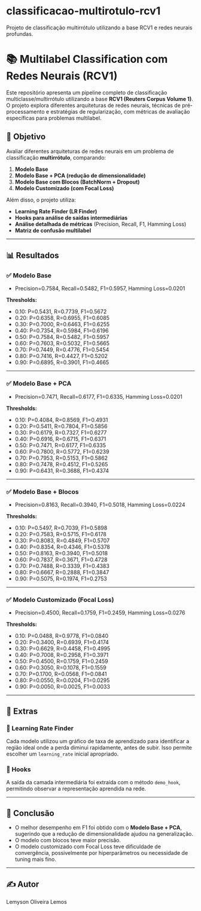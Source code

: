 # classificacao-multirotulo-rcv1
Projeto de classificação multirrótulo utilizando a base RCV1 e redes neurais profundas.


# 📚 Multilabel Classification com Redes Neurais (RCV1)

Este repositório apresenta um pipeline completo de classificação multiclasse/multirrótulo utilizando a base **RCV1 (Reuters Corpus Volume 1)**. O projeto explora diferentes arquiteturas de redes neurais, técnicas de pré-processamento e estratégias de regularização, com métricas de avaliação específicas para problemas multilabel.

## 🧠 Objetivo

Avaliar diferentes arquiteturas de redes neurais em um problema de classificação **multirrótulo**, comparando:

1. **Modelo Base**  
2. **Modelo Base + PCA (redução de dimensionalidade)**  
3. **Modelo Base com Blocos (BatchNorm + Dropout)**  
4. **Modelo Customizado (com Focal Loss)**  

Além disso, o projeto utiliza:
- **Learning Rate Finder (LR Finder)**
- **Hooks para análise de saídas intermediárias**
- **Análise detalhada de métricas** (Precision, Recall, F1, Hamming Loss)
- **Matriz de confusão multilabel**

---

## 📊 Resultados

### ✅ Modelo Base
- Precision=0.7584, Recall=0.5482, F1=0.5957, Hamming Loss=0.0201

**Thresholds:**  
- 0.10: P=0.5431, R=0.7739, F1=0.5672  
- 0.20: P=0.6358, R=0.6955, F1=0.6085  
- 0.30: P=0.7000, R=0.6463, F1=0.6255  
- 0.40: P=0.7354, R=0.5984, F1=0.6196  
- 0.50: P=0.7584, R=0.5482, F1=0.5957  
- 0.60: P=0.7603, R=0.5032, F1=0.5665  
- 0.70: P=0.7449, R=0.4776, F1=0.5454  
- 0.80: P=0.7416, R=0.4427, F1=0.5202  
- 0.90: P=0.6895, R=0.3901, F1=0.4665  

---

### ✅ Modelo Base + PCA
- Precision=0.7471, Recall=0.6177, F1=0.6335, Hamming Loss=0.0201

**Thresholds:**  
- 0.10: P=0.4084, R=0.8569, F1=0.4931  
- 0.20: P=0.5411, R=0.7804, F1=0.5856  
- 0.30: P=0.6179, R=0.7327, F1=0.6277  
- 0.40: P=0.6916, R=0.6715, F1=0.6371  
- 0.50: P=0.7471, R=0.6177, F1=0.6335  
- 0.60: P=0.7800, R=0.5772, F1=0.6239  
- 0.70: P=0.7953, R=0.5153, F1=0.5862  
- 0.80: P=0.7478, R=0.4512, F1=0.5265  
- 0.90: P=0.6431, R=0.3688, F1=0.4374  

---

### ✅ Modelo Base + Blocos
- Precision=0.8163, Recall=0.3940, F1=0.5018, Hamming Loss=0.0224

**Thresholds:**  
- 0.10: P=0.5497, R=0.7039, F1=0.5898  
- 0.20: P=0.7583, R=0.5715, F1=0.6178  
- 0.30: P=0.8083, R=0.4849, F1=0.5707  
- 0.40: P=0.8354, R=0.4346, F1=0.5378  
- 0.50: P=0.8163, R=0.3940, F1=0.5018  
- 0.60: P=0.7837, R=0.3671, F1=0.4728  
- 0.70: P=0.7488, R=0.3339, F1=0.4383  
- 0.80: P=0.6667, R=0.2888, F1=0.3847  
- 0.90: P=0.5075, R=0.1974, F1=0.2753  

---

### ✅ Modelo Customizado (Focal Loss)
- Precision=0.4500, Recall=0.1759, F1=0.2459, Hamming Loss=0.0276

**Thresholds:**  
- 0.10: P=0.0488, R=0.9778, F1=0.0840  
- 0.20: P=0.3400, R=0.6939, F1=0.4174  
- 0.30: P=0.6629, R=0.4458, F1=0.4995  
- 0.40: P=0.7008, R=0.2958, F1=0.3971  
- 0.50: P=0.4500, R=0.1759, F1=0.2459  
- 0.60: P=0.3050, R=0.1078, F1=0.1559  
- 0.70: P=0.1700, R=0.0568, F1=0.0841  
- 0.80: P=0.0550, R=0.0204, F1=0.0295  
- 0.90: P=0.0050, R=0.0025, F1=0.0033  

---

## 🧪 Extras

### 🔹 Learning Rate Finder
Cada modelo utilizou um gráfico de taxa de aprendizado para identificar a região ideal onde a perda diminui rapidamente, antes de subir. Isso permite escolher um `learning_rate` inicial apropriado.

### 🔹 Hooks
A saída da camada intermediária foi extraída com o método `demo_hook`, permitindo observar a representação aprendida na rede.

---

## 🧠 Conclusão

- O melhor desempenho em F1 foi obtido com o **Modelo Base + PCA**, sugerindo que a redução de dimensionalidade ajudou na generalização.
- O modelo com blocos teve maior precisão.
- O modelo customizado com Focal Loss teve dificuldade de convergência, possivelmente por hiperparâmetros ou necessidade de tuning mais fino.

---


## ✍️ Autor

Lemyson Oliveira Lemos
